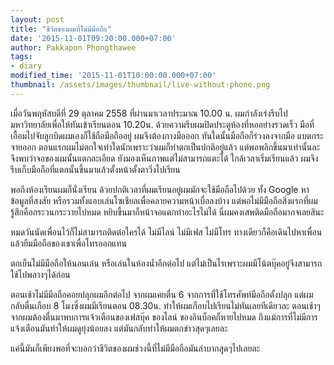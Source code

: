 ```yaml
---
layout: post
title: "ชีวิตของผมที่ไม่มีมือถือ"
date: '2015-11-01T09:20:00.000+07:00'
author: Pakkapon Phongthawee
tags:
- diary
modified_time: '2015-11-01T10:00:00.000+07:00'
thumbnail: /assets/images/thumbnail/live-without-phone.png
---
```

เมื่อวันพฤหัสบดีที่ 29 ตุลาคม 2558 ที่ผ่านมาเวลาประมาณ 10.00 น. ผมกำลังเร่งรีบไปมหาวิทยาลัยเพื่อให้ทันเข้าเรียนตอน 10.20น. ด้วยความรีบผมปิดประตูห้องที่หออย่างรวดเร็ว มือที่เอื้อมไปจับลูกบิดผมเองก็ใช้ถือมือถืออยู่ ผมจึงต้องกางมือออก ทันใดนั้นมือถือก็ร่วงลงจากมือ แบตกระจายออก ตอนแรกผมไม่ตกใจเท่าใดนักเพราะว่าผมก็ทำตกเป็นปกติอยู่แล้ว แต่พอพลิกขึ้นมาเท่านั้นละ จึงพบว่าจอของผมนั้นแตกละเอียด ยังมองเห็นภาพแต่ไม่สามารถแตะได้ ใกล้เวลาเริ่มเรียนแล้ว ผมจึงรีบเก็บมือถือที่แตกนั้นขึ้นมาแล้วตั้งหน้าตั้งตาวิ่งไปเรียน

พอถึงห้องเรียนผมก็นั่งเรียน ด้วยปกติเวลาที่ผมเรียนอยู่ผมมักจะใช้มือถือไปด้วย ทั้ง Google หาข้อมูลที่สงสัย หรือรวมทั้งแอบเล่นโซเชียลเพื่อคลายความหน้าเบื่อลงบ้าง แต่พอไม่มีมือถือสิ่งแรกที่ผมรู้สึกคือกระวนกระวายไปหมด หยิบขึ้นมาก็หน้าจอแตกทำอะไรไม่ได้ นี่ผมคงเสพติดมือถือมากจเลยสินะ

หมดวันนัดเพื่อนไว้ก็ไม่สามารถติดต่อใครได้ ไม่มีไลน์ ไม่มีเฟส ไม่มีโทร ทางเดียวก็คือเดินไปหาเพื่อนแล้วยืมมือถือของเขาเพื่อโทรออกแทน

ตกเย็นไม่มีมือถือให้นอนเล่น หรือเล่นในห้องน้ำอีกต่อไป แต่ไม่เป็นไรเพราะผมมีโน้ตบุ๊คอยู่จึงสามารถใช้ไปพลางๆได้ก่อน

ตอนเช้าไม่มีมือถือคอยปลุกผมอีกต่อไป จากผมเคยตื่น 6 จากการที่ใช้โทรศัพท์มือถือตั้งปลุก แต่ผมกลับตื่นเกือบ 8 โมงซึ่งผมมีเรียนตอน 08.30น. ทำให้ผมเกือบไปเรียนไม่ทันเลยทีเดียวละ ตอนเช้าๆ จากผมต้องตื่นมาพบการแจ้วเตือนของเฟสบุ๊ค ของไลน์ ของอินบ็อคก็หายไปหมด ถึงแม้การที่ไม่มีการแจ้งเตือนมันทำให้ผมดูยุ่งน้อยลง แต่มันกลับทำให้ผมตกข่าวสุดๆเลยละ

แค่นี้มันก็เพียงพอที่จะบอกว่าชีวิตของผมช่วงนี้ที่ไม่มีมือถือมันลำบากสุุดๆไปเลยละ
